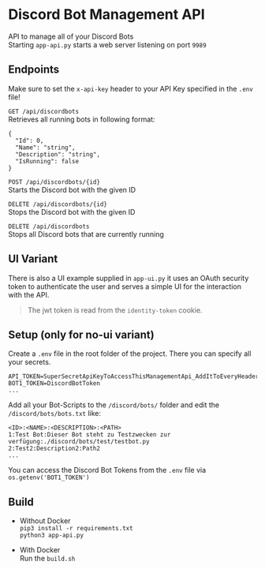 # Discord Bot Management API
API to manage all of your Discord Bots<br />
Starting `app-api.py` starts a web server listening on port `9989`

## Endpoints
Make sure to set the `x-api-key` header to your API Key specified in the `.env` file!

`GET /api/discordbots`<br/>
Retrieves all running bots in following format:
```
{
  "Id": 0,
  "Name": "string",
  "Description": "string",
  "IsRunning": false
}
```
`POST /api/discordbots/{id}`<br/>
Starts the Discord bot with the given ID


`DELETE /api/discordbots/{id}`<br/>
Stops the Discord bot with the given ID

`DELETE /api/discordbots`<br/>
Stops all Discord bots that are currently running

## UI Variant
There is also a UI example supplied in `app-ui.py` it uses an OAuth security token to authenticate the user and serves a simple UI for the interaction with the API.

> The jwt token is read from the `identity-token` cookie.

## Setup (only for no-ui variant)
Create a `.env` file in the root folder of the project. There you can specify all your secrets.<br />
```
API_TOKEN=SuperSecretApiKeyToAccessThisManagementApi_AddItToEveryHeader
BOT1_TOKEN=DiscordBotToken
...
```
Add all your Bot-Scripts to the `/discord/bots/` folder and edit the `/discord/bots/bots.txt` like:
```
<ID>:<NAME>:<DESCRIPTION>:<PATH>
1:Test Bot:Dieser Bot steht zu Testzwecken zur verfügung:./discord/bots/test/testbot.py
2:Test2:Description2:Path2
...
```
You can access the Discord Bot Tokens from the `.env` file via `os.getenv('BOT1_TOKEN')`
## Build
- Without Docker<br />
`pip3 install -r requirements.txt`<br />
`python3 app-api.py`<br />

- With Docker<br/>
Run the `build.sh`
